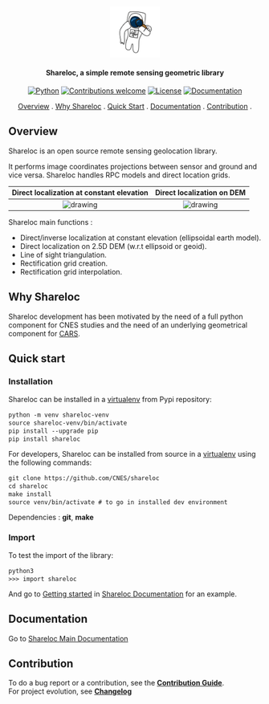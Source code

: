  
<div align="center">
  <a href="https://github.com/CNES/shareloc"><img src="docs/source/images/shareloc_picto.svg" alt="Shareloc" title="Shareloc"  width="20%"></a>

<h4>Shareloc, a simple remote sensing geometric library</h4>

[![Python](https://img.shields.io/badge/python-v3.7+-blue.svg)](https://www.python.org/downloads/release/python-370/)
[![Contributions welcome](https://img.shields.io/badge/contributions-welcome-orange.svg)](CONTRIBUTING.md)
[![License](https://img.shields.io/badge/License-Apache%202.0-blue.svg)](https://opensource.org/licenses/Apache-2.0/)
[![Documentation](https://readthedocs.org/projects/shareloc/badge/?version=latest)](https://shareloc.readthedocs.io/?badge=latest)

<p>
  <a href="#overview">Overview</a> .
  <a href="#why-shareloc">Why Shareloc</a> .
  <a href="#quick-start">Quick Start</a> .
  <a href="#documentation">Documentation</a> .
  <a href="#contribution">Contribution</a> .
</p>
</div>

## Overview

Shareloc is an open source remote sensing geolocation library. 

It performs image coordinates projections between sensor and ground and vice versa. 
Shareloc handles RPC models and direct location grids.

<div align="center">

Direct localization at constant elevation |  Direct localization on DEM 
:-------------------------:|:-------------------------:
<img src="docs/source/images/shareloc_loc_ellipsoid.png" alt="drawing" width="300"/> |  <img src="docs/source/images/shareloc_loc_dem.png" alt="drawing" width="300"/>

</div>

Shareloc main functions : 

 * Direct/inverse localization at constant elevation (ellipsoidal earth model).
 * Direct localization on 2.5D DEM (w.r.t ellipsoid or geoid).
 * Line of sight triangulation.
 * Rectification grid creation.
 * Rectification grid interpolation.

## Why Shareloc

Shareloc development has been motivated by the need of a full python component for CNES studies and the need of an underlying geometrical component for <a href="https://github.com/CNES/cars">CARS</a>.   


## Quick start

### Installation

Shareloc can be installed in a [virtualenv](https://docs.python.org/3/library/venv) from Pypi repository: 

```
python -m venv shareloc-venv
source shareloc-venv/bin/activate
pip install --upgrade pip
pip install shareloc
```

For developers, Shareloc can be installed from source in a [virtualenv](https://docs.python.org/3/library/venv) using the following commands:

```
git clone https://github.com/CNES/shareloc
cd shareloc
make install
source venv/bin/activate # to go in installed dev environment
```

Dependencies : **git**, **make**

### Import

To test the import of the library:

```
python3
>>> import shareloc
```

And go to [Getting started](https://shareloc.readthedocs.io/en/latest/getting_started.html) in [Shareloc Documentation](https://shareloc.readthedocs.io/) for an example.


## Documentation

Go to [Shareloc Main Documentation](https://shareloc.readthedocs.io/)  

## Contribution

To do a bug report or a contribution, see the [**Contribution Guide**](CONTRIBUTING.md).  
For project evolution, see [**Changelog**](CHANGELOG.md)
